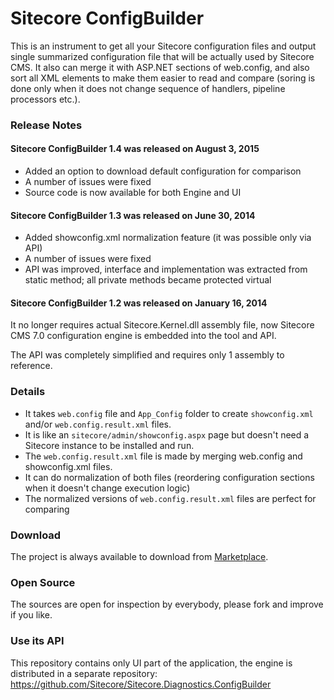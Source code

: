# Sitecore ConfigBuilder

This is an instrument to get all your Sitecore configuration files and output single summarized configuration file that will be actually used by Sitecore CMS. It also can merge it with ASP.NET sections of web.config, and also sort all XML elements to make them easier to read and compare (soring is done only when it does not change sequence of handlers, pipeline processors etc.). 

### Release Notes

#### Sitecore ConfigBuilder 1.4 was released on August 3, 2015

* Added an option to download default configuration for comparison
* A number of issues were fixed
* Source code is now available for both Engine and UI

#### Sitecore ConfigBuilder 1.3 was released on June 30, 2014

* Added showconfig.xml normalization feature (it was possible only via API)
* A number of issues were fixed
* API was improved, interface and implementation was extracted from static method; all private methods became protected virtual

#### Sitecore ConfigBuilder 1.2 was released on January 16, 2014

It no longer requires actual Sitecore.Kernel.dll assembly file, now Sitecore CMS 7.0 configuration engine is embedded into the tool and API.

The API was completely simplified and requires only 1 assembly to reference. 

### Details

* It takes `web.config` file and `App_Config` folder to create `showconfig.xml` and/or `web.config.result.xml` files.
* It is like an `sitecore/admin/showconfig.aspx` page but doesn't need a Sitecore instance to be installed and run.
* The `web.config.result.xml` file is made by merging web.config and showconfig.xml files.
* It can do normalization of both files (reordering configuration sections when it doesn't change execution logic)
* The normalized versions of `web.config.result.xml` files are perfect for comparing 

### Download

The project is always available to download from [Marketplace](http://marketplace.sitecore.net/modules/sitecore_configbuilder.aspx). 

### Open Source

The sources are open for inspection by everybody, please fork and improve if you like. 

### Use its API

This repository contains only UI part of the application, the engine is distributed in a separate repository:
https://github.com/Sitecore/Sitecore.Diagnostics.ConfigBuilder
